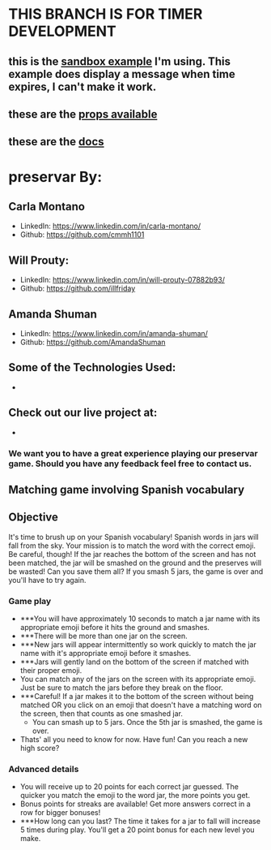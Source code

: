# THIS BRANCH IS FOR TIMER DEVELOPMENT
## this is the [sandbox example](https://codesandbox.io/s/tender-bogdan-qd35m?file=/src/index.js:246-294) I'm using. This example does display a message when time expires, I can't make it work.
## these are the  [props available](https://github.com/vydimitrov/react-countdown-circle-timer#props-for-both-reactreact-native)
## these are the [docs](https://www.npmjs.com/package/react-countdown-circle-timer)

# preservar By:
## Carla Montano
 - LinkedIn: https://www.linkedin.com/in/carla-montano/
 - Github: https://github.com/cmmh1101

## Will Prouty:
 - LinkedIn: https://www.linkedin.com/in/will-prouty-07882b93/
 - Github: https://github.com/illfriday

## Amanda Shuman
 - LinkedIn: https://www.linkedin.com/in/amanda-shuman/
 - Github: https://github.com/AmandaShuman 

## Some of the Technologies Used:
-

## Check out our live project at:
-

### We want you to have a great experience playing our preservar game. Should you have any feedback feel free to contact us.

## Matching game involving Spanish vocabulary
## Objective
It's time to brush up on your Spanish vocabulary! Spanish words in jars will fall from the sky. Your mission is to match the word with the correct emoji. Be careful, though! If the jar reaches the bottom of the screen and has not been matched, the jar will be smashed on the ground and the preserves will be wasted! Can you save them all? If you smash 5 jars, the game is over and you'll have to try again.

### Game play
 - ***You will have approximately 10 seconds to match a jar name with its appropriate emoji before it hits the ground and smashes. 
 - ***There will be more than one jar on the screen. 
 - ***New jars will appear intermittently so work quickly to match the jar name with it's appropriate emoji before it smashes.
 - ***Jars will gently land on the bottom of the screen if matched with their proper emoji. 
 - You can match any of the jars on the screen with its appropriate emoji. Just be sure to match the jars before they break on the floor.
 - ***Careful! If a jar makes it to the bottom of the screen without being matched OR you click on an emoji that doesn't have a matching word on the screen, then that counts as one smashed jar.
    - You can smash up to 5 jars. Once the 5th jar is smashed, the game is over.
 - Thats' all you need to know for now. Have fun! Can you reach a new high score?

### Advanced details
- You will receive up to 20 points for each correct jar guessed. The quicker you match the emoji to the word jar, the more points you get.
- Bonus points for streaks are available! Get more answers correct in a row for bigger bonuses!
- ***How long can you last? The time it takes for a jar to fall will increase 5 times during play. You'll get a 20 point bonus for each new level you make.
